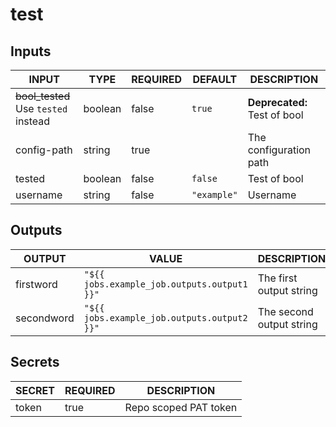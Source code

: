 # test

## Inputs

<!-- AUTO-DOC-INPUT:START - Do not remove or modify this section -->

|                   INPUT                   |  TYPE   | REQUIRED |   DEFAULT   |         DESCRIPTION          |
|-------------------------------------------|---------|----------|-------------|------------------------------|
| ~~bool_tested~~ <br> Use `tested` instead | boolean |  false   |   `true`    | **Deprecated:** Test of bool |
|                config-path                | string  |   true   |             |    The configuration path    |
|                  tested                   | boolean |  false   |   `false`   |         Test of bool         |
|                 username                  | string  |  false   | `"example"` |           Username           |

<!-- AUTO-DOC-INPUT:END -->

## Outputs

<!-- AUTO-DOC-OUTPUT:START - Do not remove or modify this section -->

|   OUTPUT   |                    VALUE                    |       DESCRIPTION        |
|------------|---------------------------------------------|--------------------------|
| firstword  | `"${{ jobs.example_job.outputs.output1 }}"` | The first output string  |
| secondword | `"${{ jobs.example_job.outputs.output2 }}"` | The second output string |

<!-- AUTO-DOC-OUTPUT:END -->

## Secrets

<!-- AUTO-DOC-SECRETS:START - Do not remove or modify this section -->

| SECRET | REQUIRED |      DESCRIPTION      |
|--------|----------|-----------------------|
| token  |   true   | Repo scoped PAT token |

<!-- AUTO-DOC-SECRETS:END -->
